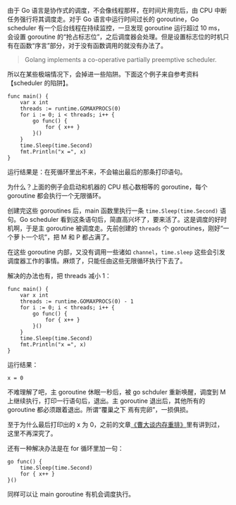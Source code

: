 由于 Go 语言是协作式的调度，不会像线程那样，在时间片用完后，由 CPU 中断任务强行将其调度走。对于 Go 语言中运行时间过长的 goroutine，Go scheduler 有一个后台线程在持续监控，一旦发现 goroutine 运行超过 10 ms，会设置 goroutine 的“抢占标志位”，之后调度器会处理。但是设置标志位的时机只有在函数“序言”部分，对于没有函数调用的就没有办法了。

> Golang implements a co-operative partially preemptive scheduler. 

所以在某些极端情况下，会掉进一些陷阱。下面这个例子来自参考资料【scheduler 的陷阱】。

```golang
func main() {
    var x int
    threads := runtime.GOMAXPROCS(0)
    for i := 0; i < threads; i++ {
        go func() {
            for { x++ }
        }()
    }
    time.Sleep(time.Second)
    fmt.Println("x =", x)
}
```

运行结果是：在死循环里出不来，不会输出最后的那条打印语句。

为什么？上面的例子会启动和机器的 CPU 核心数相等的 goroutine，每个 goroutine 都会执行一个无限循环。

创建完这些 goroutines 后，main 函数里执行一条 `time.Sleep(time.Second)` 语句。Go scheduler 看到这条语句后，简直高兴坏了，要来活了。这是调度的好时机啊，于是主 goroutine 被调度走。先前创建的 `threads` 个 goroutines，刚好“一个萝卜一个坑”，把 M 和 P 都占满了。

在这些 goroutine 内部，又没有调用一些诸如 `channel`，`time.sleep` 这些会引发调度器工作的事情。麻烦了，只能任由这些无限循环执行下去了。

解决的办法也有，把 threads 减小 1：

```golang
func main() {
    var x int
    threads := runtime.GOMAXPROCS(0) - 1
    for i := 0; i < threads; i++ {
        go func() {
            for { x++ }
        }()
    }
    time.Sleep(time.Second)
    fmt.Println("x =", x)
}
```

运行结果：

```shell
x = 0
```

不难理解了吧，主 goroutine 休眠一秒后，被 go schduler 重新唤醒，调度到 M 上继续执行，打印一行语句后，退出。主 goroutine 退出后，其他所有的 goroutine 都必须跟着退出。所谓“覆巢之下 焉有完卵”，一损俱损。

至于为什么最后打印出的 x 为 0，之前的文章[《曹大谈内存重排》](https://qcrao.com/2019/06/17/cch-says-memory-reorder/)里有讲到过，这里不再深究了。

还有一种解决办法是在 for 循环里加一句：

```golang
go func() {
    time.Sleep(time.Second)
    for { x++ }
}()
```

同样可以让 main goroutine 有机会调度执行。